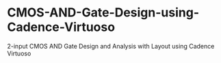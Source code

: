 # CMOS-AND-Gate-Design-using-Cadence-Virtuoso
2-input CMOS AND Gate Design and Analysis with Layout using Cadence Virtuoso
